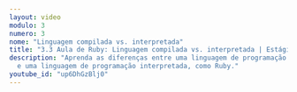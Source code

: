 ```yaml
---
layout: video
modulo: 3
numero: 3
nome: "Linguagem compilada vs. interpretada"
title: "3.3 Aula de Ruby: Linguagem compilada vs. interpretada | Estágio em Programação"
description: "Aprenda as diferenças entre uma linguagem de programação compliada
  e uma linguagem de programação interpretada, como Ruby."
youtube_id: "up6DhGzBlj0"
---
```


